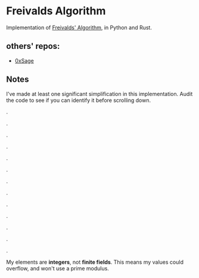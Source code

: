 # Freivalds Algorithm
Implementation of [Freivalds' Algorithm](https://en.wikipedia.org/wiki/Freivalds%27_algorithm), in Python and Rust. 

## others' repos:
- [0xSage](https://github.com/0xSage/Freivald-Scaffold)
## Notes
I've made at least one significant simplification in this implementation. Audit the code to see if you can identify it before scrolling down.

.

.


.


.


.


.


.


.


.


.


.


.





.

My elements are **integers**, not **finite fields**. This means my values could overflow, and won't use a prime modulus.

